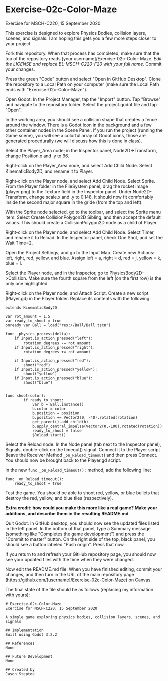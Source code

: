 # Exercise-02c-Color-Maze
Exercise for MSCH-C220, 15 September 2020

This exercise is designed to explore Physics Bodies, collision layers, scenes, and signals. I am hoping this gets you a few more steps closer to your project.

Fork this repository. When that process has completed, make sure that the top of the repository reads [your username]/Exercise-02c-Color-Maze. *Edit the LICENSE and replace BL-MSCH-C220-F20 with your full name.* Commit your changes.

Press the green "Code" button and select "Open in GitHub Desktop". Clone the repository to a Local Path on your computer (make sure the Local Path ends with "Exercise-02c-Color-Maze").

Open Godot. In the Project Manager, tap the "Import" button. Tap "Browse" and navigate to the repository folder. Select the project.godot file and tap "Open".

In the working area, you should see a collision shape that creates a fence around the window. There is a Godot Icon in the background and a few other container nodes in the Scene Panel. If you run the project (running the Game scene), you will see a colorful array of Godot icons, those are generated procedurally (we will discuss how this is done in class).

Select the Player_Area node; in the Inspector panel, Node2D->Transform, change Position.x and .y to 96.

Right-click on the Player_Area node, and select Add Child Node. Select KinematicBody2D, and rename it to Player.

Right-click on the Player node, and select Add Child Node. Select Sprite. From the Player folder in the FileSystem panel, drag the rocket image (player.png) to the Texture field in the Inspector panel. Under Node2D-Transform, change scale.x and .y to 0.148. It should now fit comfortably inside the second major square in the gride (from the top and left).

With the Sprite node selected, go to the toolbar, and select the Sprite menu item. Select Create CollisionPolygon2D Sibling, and then accept the default values. This should create a CollisionPolygon2D node as a child of Player.

Right-click on the Player node, and select Add Child Node. Select Timer, and rename it to Reload. In the Inspector panel, check One Shot, and set the Wait Time=2.

Open the Project Settings, and go to the Input Map. Create new Actions: left, right, red, yellow, and blue. Assign left = a, right = d, red = j, yellow = k, blue = l.

Select the Player node, and in the Inspector, go to PhysicsBody2D->Collision. Make sure the fourth square from the left (on the first row) is the only one highlighted.

Right-click on the Player node, and Attach Script. Create a new script (Player.gd) in the Player folder. Replace its contents with the following:

```
extends KinematicBody2D

var rot_amount = 1.5
var ready_to_shoot = true
onready var Ball = load("res://Ball/Ball.tscn")

func _physics_process(delta):
	if Input.is_action_pressed("left"):
		rotation_degrees -= rot_amount
	if Input.is_action_pressed("right"):
		rotation_degrees += rot_amount

	if Input.is_action_pressed("red"):
		shoot("red")
	if Input.is_action_pressed("yellow"):
		shoot("yellow")
	if Input.is_action_pressed("blue"):
		shoot("blue")


func shoot(color):
		if ready_to_shoot:
			var b = Ball.instance()
			b.color = color
			b.position = position
			b.position += Vector2(0, -40).rotated(rotation)
			get_parent().add_child(b)
			b.apply_central_impulse(Vector2(0,-100).rotated(rotation))
			ready_to_shoot = false
			$Reload.start()
```

Select the Reload node. In the Node panel (tab next to the Inspector panel), Signals, double-click on the timeout() signal. Connect it to the Player script (leave the Receiver Method `_on_Reload_timeout`) and then press Connect. You should now be brought back to the Player.gd script.

In the new `func _on_Reload_timeout():` method, add the following line:
```
func _on_Reload_timeout():
	ready_to_shoot = true
```

Test the game. You should be able to shoot red, yellow, or blue bullets that destroy the red, yellow, and blue tiles (respectively).

**Extra credit: how could you make this more like a real game? Make your additions, and describe them in the resulting README.md**

Quit Godot. In GitHub desktop, you should now see the updated files listed in the left panel. In the bottom of that panel, type a Summary message (something like "Completes the game development") and press the "Commit to master" button. On the right side of the top, black panel, you should see a button labeled "Push origin". Press that now.

If you return to and refresh your GitHub repository page, you should now see your updated files with the time when they were changed.

Now edit the README.md file. When you have finished editing, commit your changes, and then turn in the URL of the main repository page (https://github.com/[username]/Exercise-02c-Color-Maze) on Canvas.

The final state of the file should be as follows (replacing my information with yours):
```
# Exercise-02c-Color-Maze
Exercise for MSCH-C220, 15 September 2020

A simple game exploring physics bodies, collision layers, scenes, and signals

## Implementation
Built using Godot 3.2.2

## References
None

## Future Development
None

## Created by 
Jason Steptoe

```

